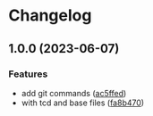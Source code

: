 # Changelog

## 1.0.0 (2023-06-07)


### Features

* add git commands ([ac5ffed](https://github.com/kjuulh/zim-kjuulh/commit/ac5ffed35c48eef9b67d36dacf7b68515c4caafb))
* with tcd and base files ([fa8b470](https://github.com/kjuulh/zim-kjuulh/commit/fa8b470bdf4523d42fdeb3eaa3b36d750c98cd9c))
